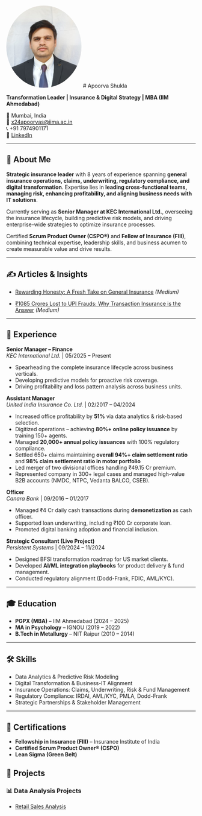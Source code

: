 <img src="photo.jpg" alt="Apoorva Shukla" width="200" style="border-radius:50%;">
# Apoorva Shukla  

**Transformation Leader | Insurance & Digital Strategy | MBA (IIM Ahmedabad)**  

📍 Mumbai, India  
📧 x24apoorvas@iima.ac.in  
📞 +91 7974901171  
🔗 [LinkedIn](https://www.linkedin.com/in/apoorvashuklaiima)  

---

## 👋 About Me  
**Strategic insurance leader** with 8 years of experience spanning **general insurance operations, claims, underwriting, regulatory compliance, and digital transformation**. Expertise lies in **leading cross-functional teams, managing risk, enhancing profitability, and aligning business needs with IT solutions**.

Currently serving as **Senior Manager at KEC International Ltd.**, overseeing the insurance lifecycle, building predictive risk models, and driving enterprise-wide strategies to optimize insurance processes.

Certified **Scrum Product Owner (CSPO®)** and **Fellow of Insurance (FIII)**, combining technical expertise, leadership skills, and business acumen to create measurable value and drive results.

---

## ✍️ Articles & Insights  

- [Rewarding Honesty: A Fresh Take on General Insurance](https://medium.com/@apoorvshukla001/rewarding-honesty-a-fresh-take-on-general-insurance-0bbaa66df3f1) *(Medium)*  

- [₹1085 Crores Lost to UPI Frauds: Why Transaction Insurance is the Answer](https://medium.com/@apoorvshukla001/1085-crores-7fc722b4c10e) *(Medium)*  

---

## 💼 Experience  

**Senior Manager – Finance**  
*KEC International Ltd.* | 05/2025 – Present  
- Spearheading the complete insurance lifecycle across business verticals.  
- Developing predictive models for proactive risk coverage.  
- Driving profitability and loss pattern analysis across business units.  

**Assistant Manager**  
*United India Insurance Co. Ltd.* | 02/2017 – 04/2024  
- Increased office profitability by **51%** via data analytics & risk-based selection.  
- Digitized operations – achieving **80%+ online policy issuance** by training 150+ agents.  
- Managed **20,000+ annual policy issuances** with 100% regulatory compliance.  
- Settled 650+ claims maintaining **overall 94%+ claim settlement ratio** and **98% claim settlement ratio in motor portfolio**
- Led merger of two divisional offices handling ₹49.15 Cr premium.  
- Represented company in 300+ legal cases and managed high-value B2B accounts (NMDC, NTPC, Vedanta BALCO, CSEB).  

**Officer**  
*Canara Bank* | 09/2016 – 01/2017  
- Managed ₹4 Cr daily cash transactions during **demonetization** as cash officer.  
- Supported loan underwriting, including ₹100 Cr corporate loan.  
- Promoted digital banking adoption and financial inclusion.  

**Strategic Consultant (Live Project)**  
*Persistent Systems* | 09/2024 – 11/2024  
- Designed BFSI transformation roadmap for US market clients.  
- Developed **AI/ML integration playbooks** for product delivery & fund management.  
- Conducted regulatory alignment (Dodd-Frank, FDIC, AML/KYC).  

---

## 🎓 Education  
- **PGPX (MBA)** – IIM Ahmedabad (2024 – 2025)  
- **MA in Psychology** – IGNOU (2019 – 2022)  
- **B.Tech in Metallurgy** – NIT Raipur (2010 – 2014)  

---

## 🛠️ Skills  
- Data Analytics & Predictive Risk Modeling  
- Digital Transformation & Business-IT Alignment  
- Insurance Operations: Claims, Underwriting, Risk & Fund Management  
- Regulatory Compliance: IRDAI, AML/KYC, PMLA, Dodd-Frank  
- Strategic Partnerships & Stakeholder Management  

---

## 📜 Certifications  
- **Fellowship in Insurance (FIII)** – Insurance Institute of India  
- **Certified Scrum Product Owner® (CSPO)**  
- **Lean Sigma (Green Belt)**  

## 🚀 Projects  

### 📊 Data Analysis Projects  
- [Retail Sales Analysis](https://github.com/apoorvashuklaiim/portfolio/tree/main/Data%20Analysis/Retail%20Sales%20Analysis/retail_sales_analysis.ipynb)  


